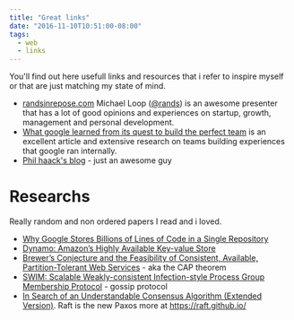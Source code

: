 ```yaml
---
title: "Great links"
date: "2016-11-10T10:51:00-08:00"
tags:
  - web
  - links
---
```


You'll find out here usefull links and resources that i refer to inspire myself
or that are just matching my state of mind.


- [randsinrepose.com](http://randsinrepose.com/) Michael Loop ([@rands](https://twitter.com/rands)) is an awesome 
  presenter that has a lot of good opinions and experiences on startup, growth,
  management and personal development.
- [What google learned from its quest to build the perfect team](http://www.nytimes.com/2016/02/28/magazine/what-google-learned-from-its-quest-to-build-the-perfect-team.html)
  is an excellent article and extensive research on teams building experiences 
  that google ran internally.
- [Phil haack's blog](http://haacked.com/) - just an awesome guy

# Researchs

Really random and non ordered papers I read and i loved.

- [Why Google Stores Billions of Lines of Code in a Single Repository](http://delivery.acm.org/10.1145/2860000/2854146/p78-potvin.pdf?ip=8.26.155.253&id=2854146&acc=OA&key=4D4702B0C3E38B35%2E4D4702B0C3E38B35%2E4D4702B0C3E38B35%2E5945DC2EABF3343C&CFID=692156527&CFTOKEN=50527440&__acm__=1478721569_0ac04df08eaf1d5816ab249c17043009)
- [Dynamo: Amazon’s Highly Available Key-value Store](http://www.allthingsdistributed.com/files/amazon-dynamo-sosp2007.pdf)
- [Brewer’s Conjecture and the Feasibility of Consistent, Available, Partition-Tolerant Web Services](http://dl.acm.org/citation.cfm?id=564601&CFID=609557487&CFTOKEN=15997970) - aka the CAP theorem
- [SWIM: Scalable Weakly-consistent Infection-style Process Group Membership Protocol](http://www.cs.cornell.edu/~asdas/research/dsn02-SWIM.pdf) - gossip protocol
- [In Search of an Understandable Consensus Algorithm (Extended Version)](https://raft.github.io/raft.pdf). Raft is the new Paxos more at https://raft.github.io/

<!-- for ma talk  // http://fabric8.io/presentations/kubernetes-voxxed-2016-02/#/-->
